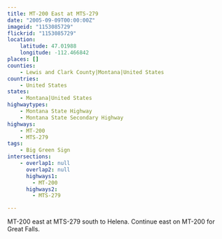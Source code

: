 ```yaml
---
title: MT-200 East at MTS-279
date: "2005-09-09T00:00:00Z"
imageid: "1153085729"
flickrid: "1153085729"
location:
    latitude: 47.01988
    longitude: -112.466842
places: []
counties:
    - Lewis and Clark County|Montana|United States
countries:
    - United States
states:
    - Montana|United States
highwaytypes:
    - Montana State Highway
    - Montana State Secondary Highway
highways:
    - MT-200
    - MTS-279
tags:
    - Big Green Sign
intersections:
    - overlap1: null
      overlap2: null
      highways1:
        - MT-200
      highways2:
        - MTS-279

---
```

MT-200 east at MTS-279 south to Helena.  Continue east on MT-200 for Great Falls.